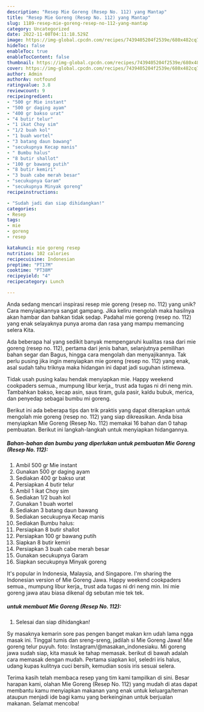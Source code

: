 ```yaml
---
description: "Resep Mie Goreng (Resep No. 112) yang Mantap"
title: "Resep Mie Goreng (Resep No. 112) yang Mantap"
slug: 1189-resep-mie-goreng-resep-no-112-yang-mantap
category: Uncategorized
date: 2022-11-08T04:11:18.529Z
image: https://img-global.cpcdn.com/recipes/7439405204f2539e/680x482cq70/mie-goreng-resep-no-112-foto-resep-utama.jpg
hideToc: false
enableToc: true
enableTocContent: false
thumbnail: https://img-global.cpcdn.com/recipes/7439405204f2539e/680x482cq70/mie-goreng-resep-no-112-foto-resep-utama.jpg
cover: https://img-global.cpcdn.com/recipes/7439405204f2539e/680x482cq70/mie-goreng-resep-no-112-foto-resep-utama.jpg
author: Admin
authorAv: notfound
ratingvalue: 3.8
reviewcount: 9
recipeingredient:
- "500 gr Mie instant"
- "500 gr daging ayam"
- "400 gr bakso urat"
- "4 butir telur"
- "1 ikat Choy sim"
- "1/2 buah kol"
- "1 buah wortel"
- "3 batang daun bawang"
- "secukupnya Kecap manis"
- " Bumbu halus"
- "8 butir shallot"
- "100 gr bawang putih"
- "8 butir kemiri"
- "3 buah cabe merah besar"
- "secukupnya Garam"
- "secukupnya Minyak goreng"
recipeinstructions:

- "Sudah jadi dan siap dihidangkan!"
categories:
- Resep
tags:
- mie
- goreng
- resep

katakunci: mie goreng resep 
nutrition: 102 calories
recipecuisine: Indonesian
preptime: "PT17M"
cooktime: "PT38M"
recipeyield: "4"
recipecategory: Lunch

---
```





Anda sedang mencari inspirasi resep mie goreng (resep no. 112) yang unik? Cara menyiapkannya sangat gampang. Jika keliru mengolah maka hasilnya akan hambar dan bahkan tidak sedap. Padahal mie goreng (resep no. 112) yang enak selayaknya punya aroma dan rasa yang mampu memancing selera Kita.





Ada beberapa hal yang sedikit banyak mempengaruhi kualitas rasa dari mie goreng (resep no. 112), pertama dari jenis bahan, selanjutnya pemilihan bahan segar dan Bagus, hingga cara mengolah dan menyajikannya. Tak perlu pusing jika ingin menyiapkan mie goreng (resep no. 112) yang enak,      asal sudah tahu triknya maka hidangan ini dapat jadi suguhan istimewa.














Tidak usah pusing kalau hendak menyiapkan mie. Happy weekend cookpaders semua., mumpung libur kerja,, trust ada tugas ni dri neng min. Tambahkan bakso, kecap asin, saus tiram, gula pasir, kaldu bubuk, merica, dan penyedap sebagai bumbu mi goreng.






Berikut ini ada beberapa tips dan trik praktis yang dapat diterapkan untuk mengolah mie goreng (resep no. 112) yang siap dikreasikan. Anda bisa menyiapkan Mie Goreng (Resep No. 112) memakai 16 bahan dan 0 tahap pembuatan. Berikut ini langkah-langkah untuk menyiapkan hidangannya.

<!--inarticleads1-->

##### Bahan-bahan dan bumbu yang diperlukan untuk pembuatan Mie Goreng (Resep No. 112):

1. Ambil 500 gr Mie instant
1. Gunakan 500 gr daging ayam
1. Sediakan 400 gr bakso urat
1. Persiapkan 4 butir telur
1. Ambil 1 ikat Choy sim
1. Sediakan 1/2 buah kol
1. Gunakan 1 buah wortel
1. Sediakan 3 batang daun bawang
1. Sediakan secukupnya Kecap manis
1. Sediakan  Bumbu halus:
1. Persiapkan 8 butir shallot
1. Persiapkan 100 gr bawang putih
1. Siapkan 8 butir kemiri
1. Persiapkan 3 buah cabe merah besar
1. Gunakan secukupnya Garam
1. Siapkan secukupnya Minyak goreng


It&#39;s popular in Indonesia, Malaysia, and Singapore. I&#39;m sharing the Indonesian version of Mie Goreng Jawa. Happy weekend cookpaders semua., mumpung libur kerja,, trust ada tugas ni dri neng min. Ini mie goreng jawa atau biasa dikenal dg sebutan mie tek tek. 

<!--inarticleads2-->

#####  untuk membuat Mie Goreng (Resep No. 112):


1. Selesai dan siap dihidangkan!

Sy masaknya kemarin sore pas pengen banget makan krn udah lama ngga masak ini. Tinggal tumis dan sreng-sreng, jadilah si Mie Goreng Jawa! Mie goreng telur puyuh. foto: Instagram/@masakan_indonesiaku. Mi goreng jawa sudah siap, kita masuk ke tahap memasak. berikut di bawah adalah cara memasak dengan mudah. Pertama siapkan kol, seledri iris halus, udang kupas kulitnya cuci bersih, kemudian sosis iris sesuai selera. 

Terima kasih telah membaca resep yang tim kami tampilkan di sini. Besar harapan kami, olahan Mie Goreng (Resep No. 112) yang mudah di atas dapat membantu kamu menyiapkan makanan yang enak untuk keluarga/teman ataupun menjadi ide bagi kamu yang berkeinginan untuk berjualan makanan. Selamat mencoba!
